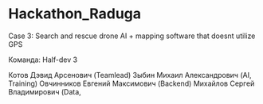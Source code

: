 # Hackathon_Raduga

Сase 3: Search and rescue drone AI + mapping software that doesnt utilize GPS

Команда: Half-dev 3

Котов Дэвид Арсенович (Teamlead)
Зыбин Михаил Александрович (AI, Training)
Овчинников Евгений Максимович (Backend)
Михайлов Сергей Владимирович (Data,  
